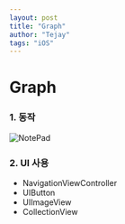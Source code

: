 ```yaml
---
layout: post
title: "Graph"
author: "Tejay"
tags: "iOS"
---
```


# Graph

### 1. 동작

![NotePad](https://github.com/simajune/iOS_School/blob/master/Img/Graph.gif)



### 2. UI 사용

- NavigationViewController
- UIButton
- UIImageView
- CollectionView
